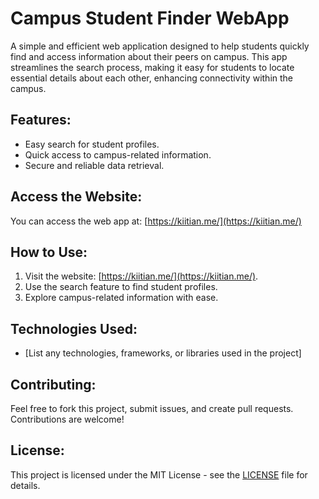 # Campus Student Finder WebApp

A simple and efficient web application designed to help students quickly find and access information about their peers on campus. This app streamlines the search process, making it easy for students to locate essential details about each other, enhancing connectivity within the campus.

## Features:
- Easy search for student profiles.
- Quick access to campus-related information.
- Secure and reliable data retrieval.

## Access the Website:
You can access the web app at: [https://kiitian.me/](https://kiitian.me/)

## How to Use:
1. Visit the website: [https://kiitian.me/](https://kiitian.me/).
2. Use the search feature to find student profiles.
3. Explore campus-related information with ease.

## Technologies Used:
- [List any technologies, frameworks, or libraries used in the project]

## Contributing:
Feel free to fork this project, submit issues, and create pull requests. Contributions are welcome!

## License:
This project is licensed under the MIT License - see the [LICENSE](LICENSE) file for details.
